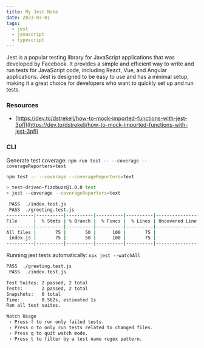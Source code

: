 ```yaml
---
title: My Jest Note
date: 2023-03-01
tags:
  - jest
  - javascript
  - typescript
---
```


Jest is a popular testing library for JavaScript applications that was developed by Facebook. It provides a simple and efficient way to write and run tests for JavaScript code, including React, Vue, and Angular applications. Jest is designed to be easy to use and has a minimal setup, making it a great choice for developers who want to quickly set up and run tests.

### Resources

- [https://dev.to/dstrekelj/how-to-mock-imported-functions-with-jest-3pfl](https://dev.to/dstrekelj/how-to-mock-imported-functions-with-jest-3pfl)

### CLI

Generate test coverage: `npm run test -- --coverage --coverageReporters=text`

```bash
npm test -- --coverage --coverageReporters=text

> test-driven-fizzbuzz@1.0.0 test
> jest --coverage --coverageReporters=text

 PASS  ./index.test.js
 PASS  ./greeting.test.js
----------|----------|----------|----------|----------|-------------------|
File      |  % Stmts | % Branch |  % Funcs |  % Lines | Uncovered Line #s |
----------|----------|----------|----------|----------|-------------------|
All files |       75 |       50 |      100 |       75 |                   |
 index.js |       75 |       50 |      100 |       75 |                 5 |
----------|----------|----------|----------|----------|-------------------|
```

Running jest tests automatically: `npx jest --watchAll`

```bash
PASS  ./greeting.test.js
 PASS  ./index.test.js

Test Suites: 2 passed, 2 total
Tests:       2 passed, 2 total
Snapshots:   0 total
Time:        0.562s, estimated 1s
Ran all test suites.

Watch Usage
 › Press f to run only failed tests.
 › Press o to only run tests related to changed files.
 › Press q to quit watch mode.
 › Press t to filter by a test name regex pattern.
```


